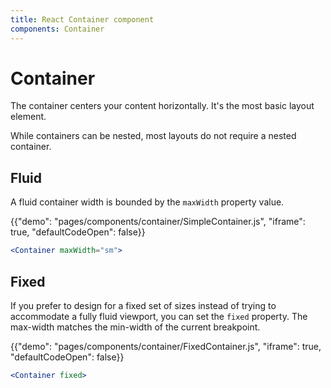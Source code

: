 ```yaml
---
title: React Container component
components: Container
---
```


# Container

<p class="description">The container centers your content horizontally. It's the most basic layout element.</p>

While containers can be nested, most layouts do not require a nested container.

## Fluid

A fluid container width is bounded by the `maxWidth` property value.

{{"demo": "pages/components/container/SimpleContainer.js", "iframe": true, "defaultCodeOpen": false}}

```jsx
<Container maxWidth="sm">
```

## Fixed

If you prefer to design for a fixed set of sizes instead of trying to accommodate a fully fluid viewport, you can set the `fixed` property.
The max-width matches the min-width of the current breakpoint.

{{"demo": "pages/components/container/FixedContainer.js", "iframe": true, "defaultCodeOpen": false}}

```jsx
<Container fixed>
```
